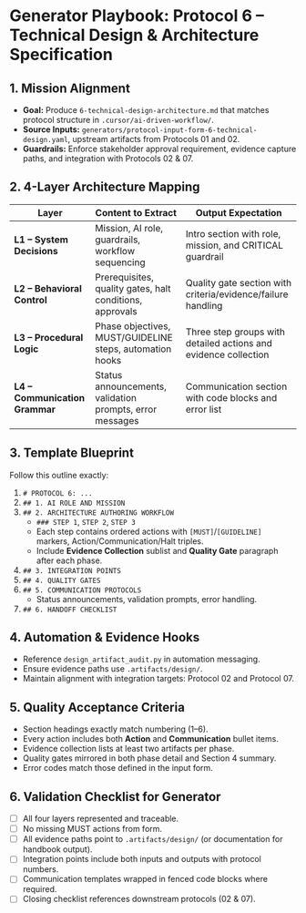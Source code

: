 # Generator Playbook: Protocol 6 – Technical Design & Architecture Specification

## 1. Mission Alignment
- **Goal:** Produce `6-technical-design-architecture.md` that matches protocol structure in `.cursor/ai-driven-workflow/`.
- **Source Inputs:** `generators/protocol-input-form-6-technical-design.yaml`, upstream artifacts from Protocols 01 and 02.
- **Guardrails:** Enforce stakeholder approval requirement, evidence capture paths, and integration with Protocols 02 & 07.

## 2. 4-Layer Architecture Mapping
| Layer | Content to Extract | Output Expectation |
|-------|-------------------|--------------------|
| **L1 – System Decisions** | Mission, AI role, guardrails, workflow sequencing | Intro section with role, mission, and CRITICAL guardrail |
| **L2 – Behavioral Control** | Prerequisites, quality gates, halt conditions, approvals | Quality gate section with criteria/evidence/failure handling |
| **L3 – Procedural Logic** | Phase objectives, MUST/GUIDELINE steps, automation hooks | Three step groups with detailed actions and evidence collection |
| **L4 – Communication Grammar** | Status announcements, validation prompts, error messages | Communication section with code blocks and error list |

## 3. Template Blueprint
Follow this outline exactly:
1. `# PROTOCOL 6: ...`
2. `## 1. AI ROLE AND MISSION`
3. `## 2. ARCHITECTURE AUTHORING WORKFLOW`
   - `### STEP 1`, `STEP 2`, `STEP 3`
   - Each step contains ordered actions with `[MUST]`/`[GUIDELINE]` markers, Action/Communication/Halt triples.
   - Include **Evidence Collection** sublist and **Quality Gate** paragraph after each phase.
4. `## 3. INTEGRATION POINTS`
5. `## 4. QUALITY GATES`
6. `## 5. COMMUNICATION PROTOCOLS`
   - Status announcements, validation prompts, error handling.
7. `## 6. HANDOFF CHECKLIST`

## 4. Automation & Evidence Hooks
- Reference `design_artifact_audit.py` in automation messaging.
- Ensure evidence paths use `.artifacts/design/`.
- Maintain alignment with integration targets: Protocol 02 and Protocol 07.

## 5. Quality Acceptance Criteria
- Section headings exactly match numbering (1–6).
- Every action includes both **Action** and **Communication** bullet items.
- Evidence collection lists at least two artifacts per phase.
- Quality gates mirrored in both phase detail and Section 4 summary.
- Error codes match those defined in the input form.

## 6. Validation Checklist for Generator
- [ ] All four layers represented and traceable.
- [ ] No missing MUST actions from form.
- [ ] All evidence paths point to `.artifacts/design/` (or documentation for handbook output).
- [ ] Integration points include both inputs and outputs with protocol numbers.
- [ ] Communication templates wrapped in fenced code blocks where required.
- [ ] Closing checklist references downstream protocols (02 & 07).
